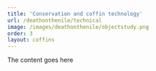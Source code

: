 ```yaml
---
title: 'Conservation and coffin technology'
url: /deathonthenile/technical
image: /images/deathonthenile/objectstudy.png
order: 3
layout: coffins
---
```


The content goes here

